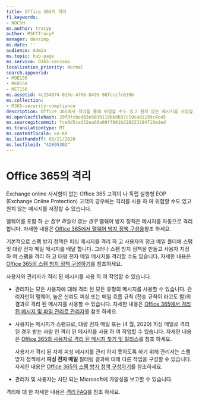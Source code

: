 ```yaml
---
title: Office 365의 격리
f1.keywords:
- NOCSH
ms.author: tracyp
author: MSFTTracyP
manager: dansimp
ms.date: ''
audience: Admin
ms.topic: hub-page
ms.service: O365-seccomp
localization_priority: Normal
search.appverid:
- MOE150
- MED150
- MET150
ms.assetid: 4c234874-015e-4768-8495-98fcccfc639b
ms.collection:
- M365-security-compliance
description: Office 365에서 격리를 통해 위험할 수도 있고 원치 않는 메시지를 저장할 수 있습니다. 관리자 및 최종 사용자가 격리에 액세스할 수 있습니다.
ms.openlocfilehash: 29f9fcbed83e9019118bb8b37c19cad1199c4c45
ms.sourcegitcommit: fce0d5cad32ea60a08ff001b228223284710e2ed
ms.translationtype: MT
ms.contentlocale: ko-KR
ms.lasthandoff: 03/21/2020
ms.locfileid: "42895302"
---
```

# <a name="quarantine-in-office-365"></a>Office 365의 격리

Exchange online 사서함이 없는 Office 365 고객이 나 독립 실행형 EOP (Exchange Online Protection) 고객의 경우에는 격리를 사용 하 여 위험할 수도 있고 원치 않는 메시지를 저장할 수 있습니다.

맬웨어를 포함 하 *는 첨부 파일이 있는 경우* 맬웨어 방지 정책은 메시지를 자동으로 격리 합니다. 자세한 내용은 [Office 365에서 맬웨어 방지 정책 구성을](configure-anti-malware-policies.md)참조 하세요.

기본적으로 스팸 방지 정책은 피싱 메시지를 격리 하 고 사용자의 정크 메일 폴더에 스팸 및 대량 전자 메일 메시지를 배달 합니다. 그러나 스팸 방지 정책을 만들고 사용자 지정 하 여 스팸을 격리 하 고 대량 전자 메일 메시지를 격리할 수도 있습니다. 자세한 내용은 [Office 365의 스팸 방지 정책 구성하기](configure-your-spam-filter-policies.md)를 참조하세요.

사용자와 관리자가 격리 된 메시지를 사용 하 여 작업할 수 있습니다.

- 관리자는 모든 사용자에 대해 격리 된 모든 유형의 메시지를 사용할 수 있습니다. 관리자만이 맬웨어, 높은 신뢰도 피싱 또는 메일 흐름 규칙 (전송 규칙이 라고도 함)의 결과로 격리 된 메시지를 사용할 수 있습니다. 자세한 내용은 [Office 365에서 격리 된 메시지 및 파일 관리로 관리자](manage-quarantined-messages-and-files.md)를 참조 하세요.

- 사용자는 메시지가 스팸으로, 대량 전자 메일 또는 (4 월, 2020) 피싱 메일로 격리 된 경우 받는 사람 인 격리 된 메시지를 사용 하 여 작업할 수 있습니다. 자세한 내용은 [Office 365의 사용자로 격리 된 메시지 찾기 및 릴리스](find-and-release-quarantined-messages-as-a-user.md)를 참조 하세요.

  사용자가 격리 된 자체 피싱 메시지를 관리 하지 못하도록 하기 위해 관리자는 스팸 방지 정책에서 **피싱 전자 메일** 필터링 결과에 대해 다른 작업을 구성할 수 있습니다. 자세한 내용은 [Office 365의 스팸 방지 정책 구성하기](configure-your-spam-filter-policies.md)를 참조하세요.

- 관리자 및 사용자는 차단 되는 Microsoft에 가양성을 보고할 수 있습니다.

격리에 대 한 자세한 내용은 [격리 FAQ](quarantine-faq.md)를 참조 하세요.
